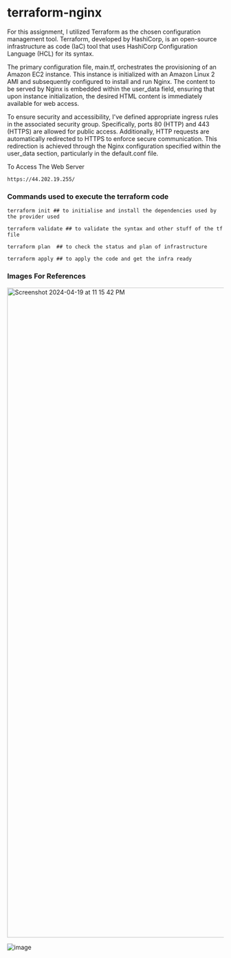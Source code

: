 # terraform-nginx

For this assignment, I utilized Terraform as the chosen configuration management tool. Terraform, developed by HashiCorp, is an open-source infrastructure as code (IaC) tool that uses HashiCorp Configuration Language (HCL) for its syntax.

The primary configuration file, main.tf, orchestrates the provisioning of an Amazon EC2 instance. This instance is initialized with an Amazon Linux 2 AMI and subsequently configured to install and run Nginx. The content to be served by Nginx is embedded within the user_data field, ensuring that upon instance initialization, the desired HTML content is immediately available for web access.

To ensure security and accessibility, I've defined appropriate ingress rules in the associated security group. Specifically, ports 80 (HTTP) and 443 (HTTPS) are allowed for public access. Additionally, HTTP requests are automatically redirected to HTTPS to enforce secure communication. This redirection is achieved through the Nginx configuration specified within the user_data section, particularly in the default.conf file.



To Access The Web Server
```shell
https://44.202.19.255/
```

### Commands used to execute the terraform code

```shell
terraform init ## to initialise and install the dependencies used by the provider used

terraform validate ## to validate the syntax and other stuff of the tf file

terraform plan  ## to check the status and plan of infrastructure

terraform apply ## to apply the code and get the infra ready
```


### Images For References

<img width="1512" alt="Screenshot 2024-04-19 at 11 15 42 PM" src="https://github.com/RohanRusta21/terraform-nginx/assets/110477025/3dad9d43-b5fc-4453-886a-9dea07d7fdda">


<br>

![image](https://github.com/RohanRusta21/terraform-nginx/assets/110477025/41ef1b43-35ce-495d-98f7-009b4470ea96)

